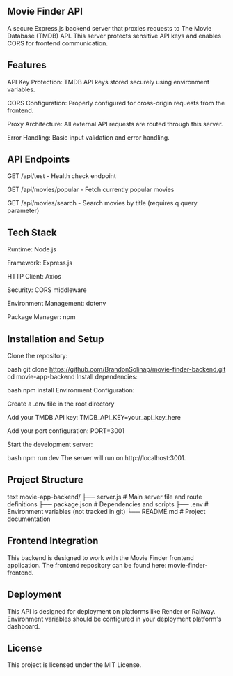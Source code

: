 ## Movie Finder API
A secure Express.js backend server that proxies requests to The Movie Database (TMDB) API. This server protects sensitive API keys and enables CORS for frontend communication.

## Features
API Key Protection: TMDB API keys stored securely using environment variables.

CORS Configuration: Properly configured for cross-origin requests from the frontend.

Proxy Architecture: All external API requests are routed through this server.

Error Handling: Basic input validation and error handling.

## API Endpoints
GET /api/test - Health check endpoint

GET /api/movies/popular - Fetch currently popular movies

GET /api/movies/search - Search movies by title (requires q query parameter)

## Tech Stack
Runtime: Node.js

Framework: Express.js

HTTP Client: Axios

Security: CORS middleware

Environment Management: dotenv

Package Manager: npm

## Installation and Setup
Clone the repository:

bash
git clone https://github.com/BrandonSolinap/movie-finder-backend.git
cd movie-app-backend
Install dependencies:

bash
npm install
Environment Configuration:

Create a .env file in the root directory

Add your TMDB API key: TMDB_API_KEY=your_api_key_here

Add your port configuration: PORT=3001

Start the development server:

bash
npm run dev
The server will run on http://localhost:3001.

## Project Structure
text
movie-app-backend/
├── server.js          # Main server file and route definitions
├── package.json       # Dependencies and scripts
├── .env              # Environment variables (not tracked in git)
└── README.md         # Project documentation
## Frontend Integration
This backend is designed to work with the Movie Finder frontend application. The frontend repository can be found here: movie-finder-frontend.

## Deployment
This API is designed for deployment on platforms like Render or Railway. Environment variables should be configured in your deployment platform's dashboard.

## License
This project is licensed under the MIT License.
